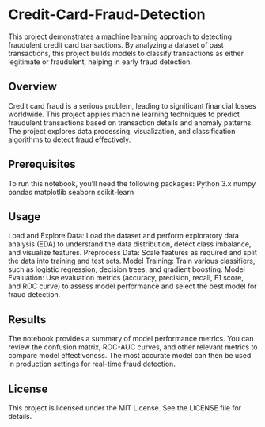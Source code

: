 # Credit-Card-Fraud-Detection
This project demonstrates a machine learning approach to detecting fraudulent credit card transactions. By analyzing a dataset of past transactions, this project builds models to classify transactions as either legitimate or fraudulent, helping in early fraud detection.
## Overview
Credit card fraud is a serious problem, leading to significant financial losses worldwide. This project applies machine learning techniques to predict fraudulent transactions based on transaction details and anomaly patterns. The project explores data processing, visualization, and classification algorithms to detect fraud effectively.
## Prerequisites
To run this notebook, you’ll need the following packages:
Python 3.x
numpy
pandas
matplotlib
seaborn
scikit-learn
## Usage
Load and Explore Data: Load the dataset and perform exploratory data analysis (EDA) to understand the data distribution, detect class imbalance, and visualize features.
Preprocess Data: Scale features as required and split the data into training and test sets.
Model Training: Train various classifiers, such as logistic regression, decision trees, and gradient boosting.
Model Evaluation: Use evaluation metrics (accuracy, precision, recall, F1 score, and ROC curve) to assess model performance and select the best model for fraud detection.
## Results
The notebook provides a summary of model performance metrics. You can review the confusion matrix, ROC-AUC curves, and other relevant metrics to compare model effectiveness. The most accurate model can then be used in production settings for real-time fraud detection.
## License
This project is licensed under the MIT License. See the LICENSE file for details.
